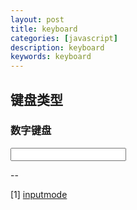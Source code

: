 ```yaml
---
layout: post
title: keyboard
categories: [javascript]
description: keyboard
keywords: keyboard
---
```


## 键盘类型

### 数字键盘

<input type="number" pattern="[0-9]*" inputmode="decimal">

--

[1] [inputmode](https://developer.mozilla.org/zh-CN/docs/Web/HTML/Global_attributes/inputmode)